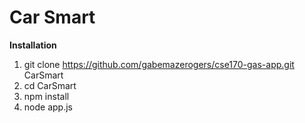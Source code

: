 # Car Smart
__Installation__
1. git clone https://github.com/gabemazerogers/cse170-gas-app.git CarSmart
2. cd CarSmart
3. npm install
4. node app.js
